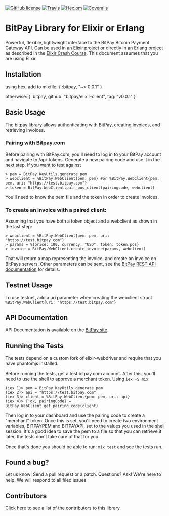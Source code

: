 [![GitHub license](https://img.shields.io/badge/license-MIT-blue.svg?style=flat-square)](https://raw.githubusercontent.com/bitpay/elixir-client/master/LICENSE.md)
[![Travis](https://img.shields.io/travis/bitpay/elixir-client.svg?style=flat-square)](https://travis-ci.org/bitpay/elixir-client)
[![Hex.pm](https://img.shields.io/hexpm/v/bitpay.svg?style=flat-square)](https://hex.pm/packages/bitpay)
[![Coveralls](https://img.shields.io/coveralls/bitpay/elixir-client.svg?style=flat-square)](https://coveralls.io/r/bitpay/elixir-client)

# BitPay Library for Elixir or Erlang
Powerful, flexible, lightweight interface to the BitPay Bitcoin Payment Gateway API. Can be used in an Elixir project or directly in an Erlang project as described in the [Elixir Crash Course](http://elixir-lang.org/crash-course.html). This document assumes that you are using Elixir.

## Installation

using hex, add to mixfile:
 { :bitpay, "~> 0.0.1" }

otherwise:
 { :bitpay, github: "bitpay/elixir-client", tag: "v0.0.1" }

## Basic Usage

The bitpay library allows authenticating with BitPay, creating invoices, and retrieving invoices.

### Pairing with Bitpay.com

Before pairing with BitPay.com, you'll need to log in to your BitPay account and navigate to /api-tokens. Generate a new pairing code and use it in the next step. If you want to test against

    > pem = BitPay.KeyUtils.generate_pem
    > webclient = %BitPay.WebClient{pem: pem} #or %BitPay.WebClient{pem: pem, uri: "https://test.bitpay.com"}
    > token = BitPay.WebClient.pair_pos_client(pairingcode, webclient)

You'll need to know the pem file and the token in order to create invoices.

### To create an invoice with a paired client:

Assuming that you have both a token object and a webclient as shown in the last step:

    > webclient = %BitPay.WebClient{pem: pem, uri: "https://test.bitpay.com"}
    > params = %{price: 100, currency: "USD", token: token.pos}
    > invoice = BitPay.WebClient.create_invoice(params, webclient)

That will return a map representing the invoice, and create an invoice on BitPays servers. Other parameters can be sent, see the [BitPay REST API documentation](https://bitpay.com/api#resource-Invoices) for details.

## Testnet Usage

  To use testnet, add a uri parameter when creating the webclient struct `%BitPay.WebClient{uri: "https://test.bitpay.com"}`


## API Documentation

API Documentation is available on the [BitPay site](https://bitpay.com/api).

## Running the Tests

The tests depend on a custom fork of elixir-webdriver and require that you have phantomjs installed.

Before running the tests, get a test.bitpay.com account. After this, you'll need to use the shell to approve a merchant token. Using `iex -S mix`:
```iex
(iex 1)> pem = BitPay.KeyUtils.generate_pem
(iex 2)> api = "https://test.bitpay.com"
(iex 3)> client = %BitPay.WebClient{pem: pem, uri: api}
(iex 4)> {:ok, pairingCode} = BitPay.WebClient.get_pairing_code(client)
```

Then log in to your dashboard and use the pairing code to create a "merchant" token. Once this is set, you'll need to create two environment variables, BITPAYPEM and BITPAYAPI, set to the values you used in the shell session. It's a good idea to save the pem to a file so that you can retrieve it later, the tests don't take care of that for you.

Once that's done you should be able to run: `mix test` and see the tests run.

## Found a bug?
Let us know! Send a pull request or a patch. Questions? Ask! We're here to help. We will respond to all filed issues.

## Contributors
[Click here](https://github.com/philosodad/bitpay-elixir/graphs/contributors) to see a list of the contributors to this library.
